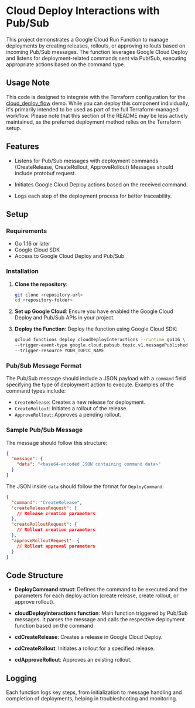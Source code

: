 
# Cloud Deploy Interactions with Pub/Sub

This project demonstrates a Google Cloud Run Function to manage deployments by
creating releases, rollouts, or approving rollouts based on incoming Pub/Sub
messages. The function leverages Google Cloud Deploy and listens for
deployment-related commands sent via Pub/Sub, executing appropriate actions
based on the command type.

## Usage Note

This code is designed to integrate with the Terraform configuration for the
[cloud_deploy_flow](../../README.md) demo. While you can deploy this component
individually, it's primarily intended to be used as part of the full
Terraform-managed workflow. Please note that this section of the README may be
less actively maintained, as the preferred deployment method relies on the
Terraform setup.

## Features

*   Listens for Pub/Sub messages with deployment commands (CreateRelease,
    CreateRollout, ApproveRollout) Messages should include protobuf request.

*   Initiates Google Cloud Deploy actions based on the received command.

*   Logs each step of the deployment process for better traceability.

## Setup

### Requirements

*   Go 1.16 or later
*   Google Cloud SDK
*   Access to Google Cloud Deploy and Pub/Sub

### Installation

1.  **Clone the repository**:

    ```bash
    git clone <repository-url>
    cd <repository-folder>
    ```

2.  **Set up Google Cloud**:
    Ensure you have enabled the Google Cloud Deploy and Pub/Sub APIs in your project.

3.  **Deploy the Function**:
    Deploy the function using Google Cloud SDK:

    ```bash
    gcloud functions deploy cloudDeployInteractions --runtime go116 \
    --trigger-event-type google.cloud.pubsub.topic.v1.messagePublished \
    --trigger-resource YOUR_TOPIC_NAME
    ```

### Pub/Sub Message Format

The Pub/Sub message should include a JSON payload with a `command` field
specifying the type of deployment action to execute. Examples of the command
types include:

*   `CreateRelease`: Creates a new release for deployment.
*   `CreateRollout`: Initiates a rollout of the release.
*   `ApproveRollout`: Approves a pending rollout.

### Sample Pub/Sub Message

The message should follow this structure:

```json
{
  "message": {
    "data": "<base64-encoded JSON containing command data>"
  }
}
```

The JSON inside `data` should follow the format for `DeployCommand`:

```json
{
  "command": "CreateRelease",
  "createReleaseRequest": {
    // Release creation parameters
  },
  "createRolloutRequest": {
    // Rollout creation parameters
  },
  "approveRolloutRequest": {
    // Rollout approval parameters
  }
}
```

## Code Structure

*   **DeployCommand struct**: Defines the command to be executed and the
    parameters for each deploy action (create release, create rollout, or
    approve rollout).

*   **cloudDeployInteractions function**: Main function triggered by Pub/Sub
    messages. It parses the message and calls the respective deployment function
    based on the command.

*   **cdCreateRelease**: Creates a release in Google Cloud Deploy.
*   **cdCreateRollout**: Initiates a rollout for a specified release.
*   **cdApproveRollout**: Approves an existing rollout.

## Logging

Each function logs key steps, from initialization to message handling and
completion of deployments, helping in troubleshooting and monitoring.
